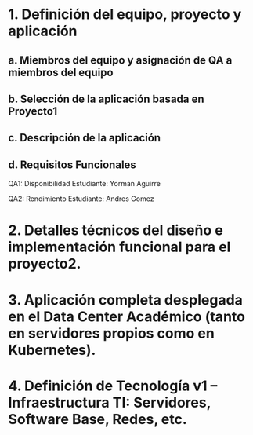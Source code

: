 # 1. Definición del equipo, proyecto y aplicación

## a. Miembros del equipo y asignación de QA a miembros del equipo

## b. Selección de la aplicación basada en Proyecto1


## c. Descripción de la aplicación

## d. Requisitos Funcionales

QA1: Disponibilidad Estudiante: Yorman Aguirre

QA2: Rendimiento   Estudiante: Andres Gomez

# 2. Detalles técnicos del diseño e implementación funcional para el proyecto2.


# 3. Aplicación completa desplegada en el Data Center Académico (tanto en servidores propios como en Kubernetes). 

# 4. Definición de Tecnología v1 – Infraestructura TI: Servidores, Software Base, Redes, etc.





